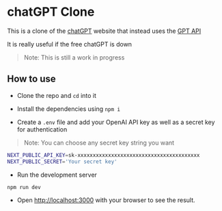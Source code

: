 # chatGPT Clone

This is a clone of the [chatGPT](https://chat.openai.com/chat) website that instead uses the [GPT API](https://platform.openai.com/docs/guides/chat)

It is really useful if the free chatGPT is down

> Note: This is still a work in progress

## How to use

- Clone the repo and `cd` into it
- Install the dependencies using `npm i`

- Create a `.env` file and add your OpenAI API key as well as a secret key for authentication

> Note: You can choose any secret key string you want

```bash
NEXT_PUBLIC_API_KEY=sk-xxxxxxxxxxxxxxxxxxxxxxxxxxxxxxxxxxxxxxxx
NEXT_PUBLIC_SECRET='Your secret key'
```

- Run the development server

```bash
npm run dev
```

- Open [http://localhost:3000](http://localhost:3000) with your browser to see the result.

